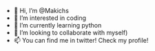 - 👋 Hi, I’m @Makichs
- 👀 I’m interested in coding 
- 🌱 I’m currently learning python
- 💞️ I’m looking to collaborate with myself)
- 📫 You can find me in twitter! Check my profile!

